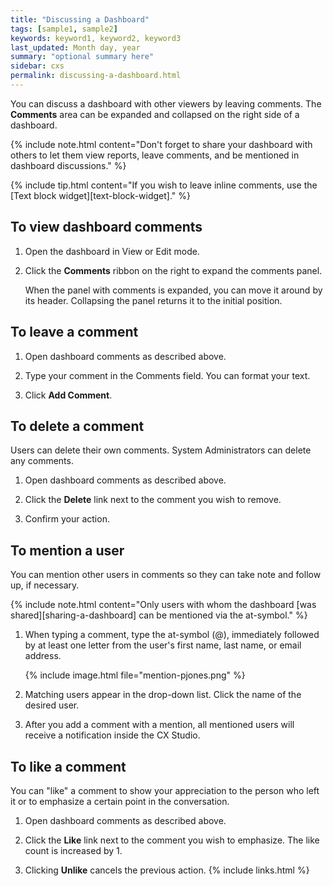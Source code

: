 ```yaml
---
title: "Discussing a Dashboard"
tags: [sample1, sample2]
keywords: keyword1, keyword2, keyword3
last_updated: Month day, year
summary: "optional summary here"
sidebar: cxs
permalink: discussing-a-dashboard.html
---
```


You can discuss a dashboard with other viewers by leaving comments. The **Comments** area can be expanded and collapsed on the right side of a dashboard.

{% include note.html content="Don't forget to share your dashboard with others to let them view reports, leave comments, and be mentioned in dashboard discussions." %}

{% include tip.html content="If you wish to leave inline comments, use the [Text block widget][text-block-widget]." %}

## To view dashboard comments

1. Open the dashboard in View or Edit mode.

1. Click the **Comments** ribbon on the right to expand the comments panel.

   When the panel with comments is expanded, you can move it around by its header. Collapsing the panel returns it to the initial position.

## To leave a comment

1. Open dashboard comments as described above.

1. Type your comment in the Comments field. You can format your text.

1. Click **Add Comment**.

## To delete a comment

Users can delete their own comments. System Administrators can delete any comments.

1. Open dashboard comments as described above.

1. Click the **Delete** link next to the comment you wish to remove.

1. Confirm your action.

## To mention a user

You can mention other users in comments so they can take note and follow up, if necessary.

{% include note.html content="Only users with whom the dashboard [was shared][sharing-a-dashboard] can be mentioned via the at-symbol." %}

1. When typing a comment, type the at-symbol (@), immediately followed by at least one letter from the user's first name, last name, or email address.

   {% include image.html file="mention-pjones.png" %}

1. Matching users appear in the drop-down list. Click the name of the desired user.

1. After you add a comment with a mention, all mentioned users will receive a notification inside the CX Studio.

## To like a comment

You can "like" a comment to show your appreciation to the person who left it or to emphasize a certain point in the conversation.

1. Open dashboard comments as described above.

1. Click the **Like** link next to the comment you wish to emphasize. The like count is increased by 1.

1. Clicking **Unlike** cancels the previous action.
{% include links.html %}
